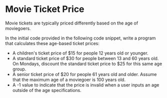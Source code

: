 # Movie Ticket Price

Movie tickets are typically priced differently based on the age of moviegoers.

In the initial code provided in the following code snippet, write a program that calculates these age-based ticket prices:

* A children's ticket price of $15 for people 12 years old or younger.
* A standard ticket price of $30 for people between 13 and 60 years old. On Mondays, discount the standard ticket price to $25 for this same age group.
* A senior ticket price of $20 for people 61 years old and older. Assume that the maximum age of a moviegoer is 100 years old.
* A -1 value to indicate that the price is invalid when a user inputs an age outside of the age specifications.